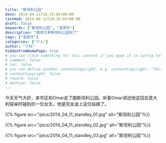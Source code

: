 ```yaml
---
title: "斯坦利公园"
date: 2014-04-11T18:15:02+08:00
lastmod: 2014-04-11T18:15:02+08:00
draft: false
keywords: ["斯坦利公园", "温哥华"]
description: "难得又来斯坦利公园玩了"
tags: ["温哥华"]
categories: ["个人"]
author: "丁科"
hiddenFromHomePage: true
# you can close something for this content if you open it in config.toml.
# comment: false
# toc: false
# you can define another contentCopyright. e.g. contentCopyright: "This is an another copyright."
# contentCopyright: false
# reward: false
# mathjax: false
---
```


今天天气大好，来市区和Omar走了圈斯坦利公园。听着Omar讲述他这回去意大利探亲时碰到的一位女生。他是完全迷上这位姑娘了。

{{% figure src="/pics/2014_04_11_standley_01.jpg" alt="斯坦利公园"%}}
<!--more-->

{{% figure src="/pics/2014_04_11_standley_02.jpg" alt="斯坦利公园"%}}

{{% figure src="/pics/2014_04_11_standley_03.jpg" alt="斯坦利公园"%}}
